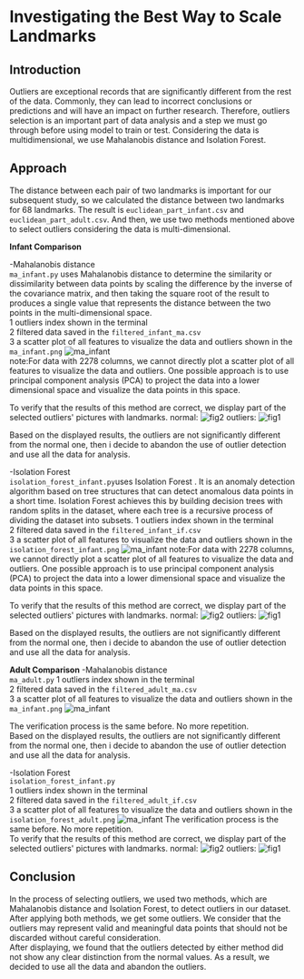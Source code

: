 # Investigating the Best Way to Scale Landmarks

## Introduction

Outliers are exceptional records that are significantly different from the rest of the data. Commonly, they can lead to incorrect conclusions or predictions and will have an impact on further research. Therefore, outliers selection is an important part of data analysis and a step we must go through before using model to train or test. Considering the data is multidimensional, we use Mahalanobis distance and Isolation Forest.

## Approach

The distance between each pair of two landmarks is important for our subsequent study, so we calculated the distance between two landmarks for 68 landmarks. The result is `euclidean_part_infant.csv` and `euclidean_part_adult.csv`.
And then, we use two methods mentioned above to select outliers considering the data is multi-dimensional.

**Infant Comparison**

-Mahalanobis distance  
`ma_infant.py` uses Mahalanobis distance to determine the similarity or dissimilarity between data points by scaling the difference by the inverse of the covariance matrix, and then taking the square root of the result to produces a single value that represents the distance between the two points in the multi-dimensional space.  
1 outliers index shown in the terminal  
2 filtered data saved in the `filtered_infant_ma.csv`  
3 a scatter plot of all features to visualize the data and outliers shown in the `ma_infant.png`
![ma_infant](./outcome/outlier_selection/ma_infant.png)  
note:For data with 2278 columns, we cannot directly plot a scatter plot of all features
to visualize the data and outliers. One possible approach is to use principal component
analysis (PCA) to project the data into a lower dimensional space and visualize
the data points in this space.  

To verify that the results of this method are correct, we display part of the selected outliers' pictures with landmarks.
normal:
![fig2](./outcome/outlier_selection/fig2.jpg)
outliers:
![fig1](./outcome/outlier_selection/fig1.jpg)

Based on the displayed results, the outliers are not significantly different from the normal one, then i decide to abandon the use of outlier detection and use all the data for analysis.

-Isolation Forest  
`isolation_forest_infant.py`uses Isolation Forest . It is an anomaly detection algorithm based on tree structures that can detect anomalous data points in a short time. Isolation Forest achieves this by building decision trees with random splits in the dataset, where each tree is a recursive process of dividing the dataset into subsets.
1 outliers index shown in the terminal  
2 filtered data saved in the `filtered_infant_if.csv`  
3 a scatter plot of all features to visualize the data and outliers shown in the `isolation_forest_infant.png`
![ma_infant](./outcome/outlier_selection/isolation_forest_infant.png)
note:For data with 2278 columns, we cannot directly plot a scatter plot of all features
to visualize the data and outliers. One possible approach is to use principal component
analysis (PCA) to project the data into a lower dimensional space and visualize
the data points in this space.

To verify that the results of this method are correct, we display part of the selected outliers' pictures with landmarks.
normal:
![fig2](./outcome/outlier_selection/fig3.jpg)
outliers:
![fig1](./outcome/outlier_selection/fig4.jpg)

Based on the displayed results, the outliers are not significantly different from the normal one, then i decide to abandon the use of outlier detection and use all the data for analysis.


**Adult Comparison**
-Mahalanobis distance  
`ma_adult.py` 
1 outliers index shown in the terminal  
2 filtered data saved in the `filtered_adult_ma.csv`  
3 a scatter plot of all features to visualize the data and outliers shown in the `ma_infant.png`
![ma_infant](./outcome/outlier_selection/ma_adult.png)

The verification process is the same before. No more repetition.  
Based on the displayed results, the outliers are not significantly different from the normal one, then i decide to abandon the use of outlier detection and use all the data for analysis.

-Isolation Forest  
`isolation_forest_infant.py`  
1 outliers index shown in the terminal  
2 filtered data saved in the `filtered_adult_if.csv`  
3 a scatter plot of all features to visualize the data and outliers shown in the `isolation_forest_adult.png`
![ma_infant](./outcome/outlier_selection/isolation_forest_adult.png)
The verification process is the same before. No more repetition.  
To verify that the results of this method are correct, we display part of the selected outliers' pictures with landmarks.
normal:
![fig2](./outcome/outlier_selection/fig3.jpg)
outliers:
![fig1](./outcome/outlier_selection/fig4.jpg)

## Conclusion

In the process of selecting outliers, we used two methods, which are Mahalanobis distance and Isolation Forest, to detect outliers in our dataset.  
After applying both methods, we get some outliers. We consider that the outliers may represent valid and meaningful data points that should not be discarded without careful consideration.   
After displaying, we found that the outliers detected by either method did not show any clear distinction from the normal values. As a result, we decided to use all the data and abandon the outliers.  
